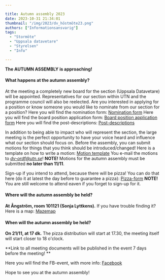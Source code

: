 ```yaml
---

title: Autumn assembly 2023
date: 2023-10-31 21:34:01
thumbnail: "/img/2023/dv_höstmöte23.png"
authors: ["Informationsansvarig"]
tags: 
  - "Stormöte"
  - "Uppsala datavetare"
  - "Styrelsen"
  - "Info"

---
```

**The AUTUMN ASSEMBLY is approaching!**


#### What happens at the autumn assembly?
At the meeting a completely new board for the section (Uppsala Datavetare) will be appointed.
Representatives for our section within UTN and the programme council will also be reelected.
Are you interested in applying for a position or know someone you would like to nominate from our section for a position? 
Here you will find the nomination form: [Nomination form](https://docs.google.com/forms/d/e/1FAIpQLSew-zflrZm-ac1I3bCemkZ-92DxO1kUgP8lWmIVcqpHfy59Cw/viewform?usp=sf_link)
Here you will find the board position application form: [Board position application form](https://docs.google.com/forms/d/e/1FAIpQLSfQwg5JZM9ML5B_7tFP1FD1zwb0kBbEM_djnU3RkC0ybzSLxw/viewform?usp=sf_link)
Here you will find the post-descriptions: [Post-descriptions](https://docs.google.com/.../1SVEIZ0AHCulrp7JLnbNo2A.../edit)


In addition to being able to impact who will represent the section, the large meeting is the perfect opportunity to have your voice heard and influence what our section should focus on.
Before the assembly, you can submit motions for things that you think should be introduced/changed!
Here is a template on how to write a motion: [Motion template](https://docs.google.com/document/d/1O8E2PJzFXZMfzTBqUFcnCsTrDmoA7GthgE3dDh_H288/edit?fbclid=IwAR2R9JHjMJE7rpwn-P93PV5YM95Lgvh2O48dREDvKVMW6k5BYuxDCz1zoMo)
You e-mail the motions to *dv-ordf@utn.se*!
**NOTE!** Motions for the autumn assembly must be submitted **no later than 11/11**.


Sign-up if you intend to attend, because there will be pizza!
You can do that here (do it at latest the day before to guarantee a pizza): [Pizza-form](https://forms.gle/JVfYGq1KYc8PnB32A)
**NOTE!** You are still welcome to attend eaven if you forget to sign-up for it.


#### Where will the autumn assembly be held?
**At Ångström, room 101121 (Sonja Lyttkens).**
If you have trouble finding it? Here is a map: [Mazemap](https://link.mazemap.com/OoOwZh8G)


#### When will the autumn assembly be held?
**On 21/11, at 17 dk.**
The pizza distribution will start at 17.30, the meeting itself will start closer to 18 o'clock.


**Link to all meeting documents will be published in the event 7 days before the meeting! **


Here you will find the FB-event, with more info: [Facebook](https://www.facebook.com/events/2551902991651784/?acontext=%7B%22event_action_history%22%3A[%7B%22extra_data%22%3A%22%22%2C%22mechanism%22%3A%22unknown%22%2C%22surface%22%3A%22user_timeline%22%7D%2C%7B%22extra_data%22%3A%22%22%2C%22mechanism%22%3A%22surface%22%2C%22surface%22%3A%22permalink%22%7D%2C%7B%22extra_data%22%3A%22%22%2C%22mechanism%22%3A%22surface%22%2C%22surface%22%3A%22edit_dialog%22%7D]%2C%22ref_notif_type%22%3Anull%7D)


Hope to see you at the autumn assembly!